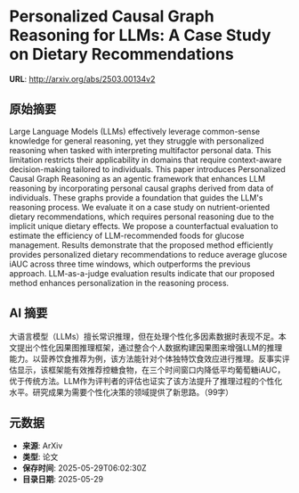 # Personalized Causal Graph Reasoning for LLMs: A Case Study on Dietary Recommendations

**URL**: http://arxiv.org/abs/2503.00134v2

## 原始摘要

Large Language Models (LLMs) effectively leverage common-sense knowledge for
general reasoning, yet they struggle with personalized reasoning when tasked
with interpreting multifactor personal data. This limitation restricts their
applicability in domains that require context-aware decision-making tailored to
individuals. This paper introduces Personalized Causal Graph Reasoning as an
agentic framework that enhances LLM reasoning by incorporating personal causal
graphs derived from data of individuals. These graphs provide a foundation that
guides the LLM's reasoning process. We evaluate it on a case study on
nutrient-oriented dietary recommendations, which requires personal reasoning
due to the implicit unique dietary effects. We propose a counterfactual
evaluation to estimate the efficiency of LLM-recommended foods for glucose
management. Results demonstrate that the proposed method efficiently provides
personalized dietary recommendations to reduce average glucose iAUC across
three time windows, which outperforms the previous approach. LLM-as-a-judge
evaluation results indicate that our proposed method enhances personalization
in the reasoning process.


## AI 摘要

大语言模型（LLMs）擅长常识推理，但在处理个性化多因素数据时表现不足。本文提出个性化因果图推理框架，通过整合个人数据构建因果图来增强LLM的推理能力。以营养饮食推荐为例，该方法能针对个体独特饮食效应进行推理。反事实评估显示，该框架能有效推荐控糖食物，在三个时间窗口内降低平均葡萄糖iAUC，优于传统方法。LLM作为评判者的评估也证实了该方法提升了推理过程的个性化水平。研究成果为需要个性化决策的领域提供了新思路。（99字）

## 元数据

- **来源**: ArXiv
- **类型**: 论文
- **保存时间**: 2025-05-29T06:02:30Z
- **目录日期**: 2025-05-29
